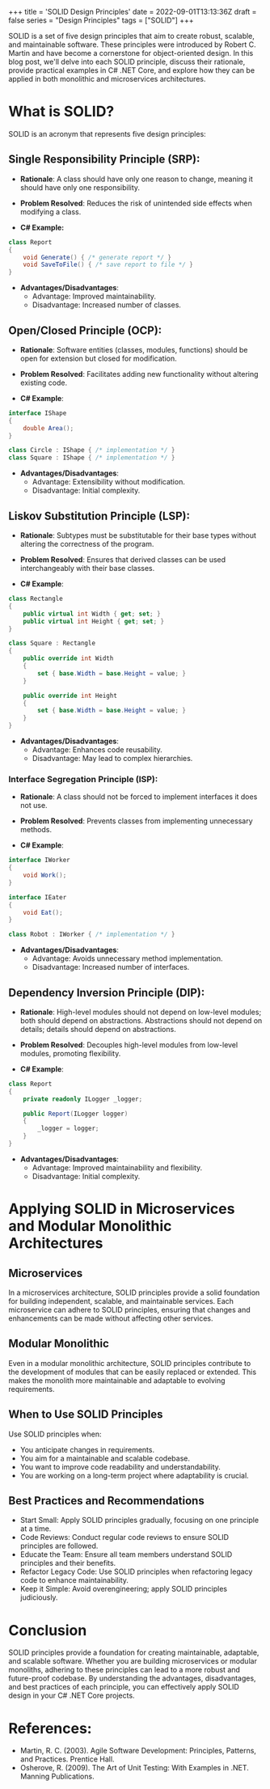 +++
title = 'SOLID Design Principles'
date = 2022-09-01T13:13:36Z
draft = false
series = "Design Principles"
tags = ["SOLID"]
+++

SOLID is a set of five design principles that aim to create robust, scalable, and maintainable software. These principles were introduced by Robert C. Martin and have become a cornerstone for object-oriented design. In this blog post, we'll delve into each SOLID principle, discuss their rationale, provide practical examples in C# .NET Core, and explore how they can be applied in both monolithic and microservices architectures.

# What is SOLID?

SOLID is an acronym that represents five design principles:

## Single Responsibility Principle (SRP):

- **Rationale**: A class should have only one reason to change, meaning it should have only one responsibility.

- **Problem Resolved**: Reduces the risk of unintended side effects when modifying a class.

- **C# Example:**

```csharp
class Report
{
    void Generate() { /* generate report */ }
    void SaveToFile() { /* save report to file */ }
}
```

- **Advantages/Disadvantages**:
  - Advantage: Improved maintainability.
  - Disadvantage: Increased number of classes.

## Open/Closed Principle (OCP):

- **Rationale**: Software entities (classes, modules, functions) should be open for extension but closed for modification.

- **Problem Resolved**: Facilitates adding new functionality without altering existing code.

- **C# Example**:

```csharp
interface IShape
{
    double Area();
}

class Circle : IShape { /* implementation */ }
class Square : IShape { /* implementation */ }
```

- **Advantages/Disadvantages**:
  - Advantage: Extensibility without modification.
  - Disadvantage: Initial complexity.

## Liskov Substitution Principle (LSP):

- **Rationale**: Subtypes must be substitutable for their base types without altering the correctness of the program.
- **Problem Resolved**: Ensures that derived classes can be used interchangeably with their base classes.

- **C# Example**:

```csharp
class Rectangle
{
    public virtual int Width { get; set; }
    public virtual int Height { get; set; }
}

class Square : Rectangle
{
    public override int Width
    {
        set { base.Width = base.Height = value; }
    }

    public override int Height
    {
        set { base.Width = base.Height = value; }
    }
}
```

- **Advantages/Disadvantages**:
  - Advantage: Enhances code reusability.
  - Disadvantage: May lead to complex hierarchies.

### Interface Segregation Principle (ISP):

- **Rationale**: A class should not be forced to implement interfaces it does not use.
- **Problem Resolved**: Prevents classes from implementing unnecessary methods.

- **C# Example**:

```csharp
interface IWorker
{
    void Work();
}

interface IEater
{
    void Eat();
}

class Robot : IWorker { /* implementation */ }
```

- **Advantages/Disadvantages**:
  - Advantage: Avoids unnecessary method implementation.
  - Disadvantage: Increased number of interfaces.

## Dependency Inversion Principle (DIP):

- **Rationale**: High-level modules should not depend on low-level modules; both should depend on abstractions. Abstractions should not depend on details; details should depend on abstractions.

- **Problem Resolved**: Decouples high-level modules from low-level modules, promoting flexibility.

- **C# Example**:

```csharp
class Report
{
    private readonly ILogger _logger;

    public Report(ILogger logger)
    {
        _logger = logger;
    }
}
```

- **Advantages/Disadvantages**:
  - Advantage: Improved maintainability and flexibility.
  - Disadvantage: Initial complexity.

# Applying SOLID in Microservices and Modular Monolithic Architectures

## Microservices

In a microservices architecture, SOLID principles provide a solid foundation for building independent, scalable, and maintainable services. Each microservice can adhere to SOLID principles, ensuring that changes and enhancements can be made without affecting other services.

## Modular Monolithic

Even in a modular monolithic architecture, SOLID principles contribute to the development of modules that can be easily replaced or extended. This makes the monolith more maintainable and adaptable to evolving requirements.

## When to Use SOLID Principles

Use SOLID principles when:

- You anticipate changes in requirements.
- You aim for a maintainable and scalable codebase.
- You want to improve code readability and understandability.
- You are working on a long-term project where adaptability is crucial.

## Best Practices and Recommendations

- Start Small: Apply SOLID principles gradually, focusing on one principle at a time.
- Code Reviews: Conduct regular code reviews to ensure SOLID principles are followed.
- Educate the Team: Ensure all team members understand SOLID principles and their benefits.
- Refactor Legacy Code: Use SOLID principles when refactoring legacy code to enhance maintainability.
- Keep it Simple: Avoid overengineering; apply SOLID principles judiciously.

# Conclusion

SOLID principles provide a foundation for creating maintainable, adaptable, and scalable software. Whether you are building microservices or modular monoliths, adhering to these principles can lead to a more robust and future-proof codebase. By understanding the advantages, disadvantages, and best practices of each principle, you can effectively apply SOLID design in your C# .NET Core projects.

# References:

- Martin, R. C. (2003). Agile Software Development: Principles, Patterns, and Practices. Prentice Hall.
- Osherove, R. (2009). The Art of Unit Testing: With Examples in .NET. Manning Publications.
